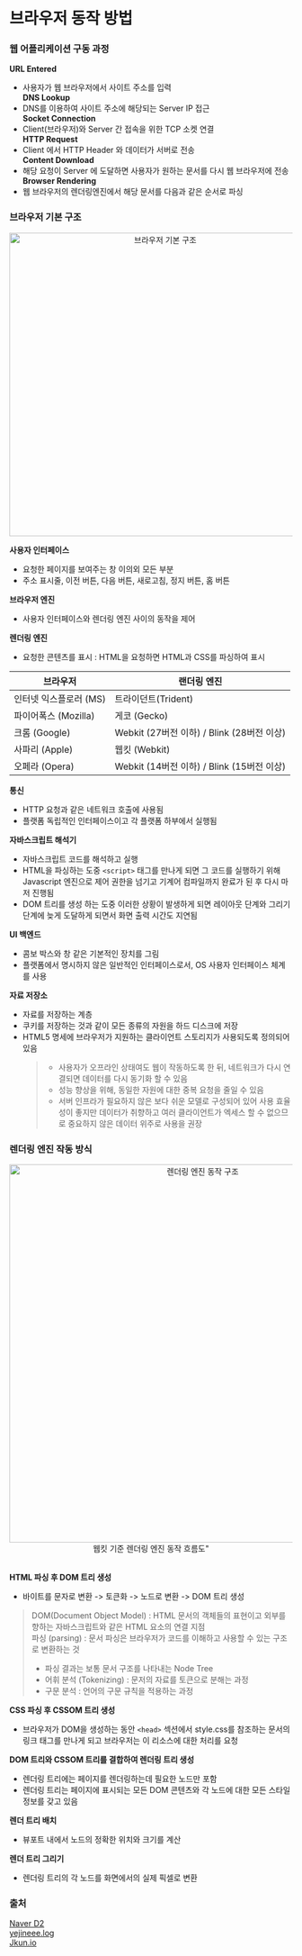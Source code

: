 # 브라우저 동작 방법  
  
### 웹 어플리케이션 구동 과정  
  
**URL Entered**  
- 사용자가 웹 브라우저에서 사이트 주소를 입력  
**DNS Lookup**  
- DNS를 이용하여 사이트 주소에 해당되는 Server IP 접근  
**Socket Connection**  
- Client(브라우저)와 Server 간 접속을 위한 TCP 소켓 연결  
**HTTP Request**  
- Client 에서 HTTP Header 와 데이터가 서버로 전송  
**Content Download**  
- 해당 요청이 Server 에 도달하면 사용자가 원하는 문서를 다시 웹 브라우저에 전송  
**Browser Rendering**  
- 웹 브라우저의 렌더링엔진에서 해당 문서를 다음과 같은 순서로 파싱  
  
### 브라우저 기본 구조
  
<center><img width="539" alt="브라우저 기본 구조" src="https://user-images.githubusercontent.com/45965405/135200597-08026444-4905-4bb1-afb5-77a8fd37f8e8.png"></center>  
  
**사용자 인터페이스**  
- 요청한 페이지를 보여주는 창 이의외 모든 부분  
- 주소 표시줄, 이전 버튼, 다음 버튼, 새로고침, 정지 버튼, 홈 버튼  
  
**브라우저 엔진**  
- 사용자 인터페이스와 렌더링 엔진 사이의 동작을 제어  
  
**렌더링 엔진**  
- 요청한 콘텐츠를 표시 : HTML을 요청하면 HTML과 CSS를 파싱하여 표시  
  
|브라우저|랜더링 엔진|
|---|---|
|인터넷 익스플로러 (MS)|트라이던트(Trident)|
|파이어폭스 (Mozilla)|게코 (Gecko)|
|크롬 (Google)|Webkit (27버전 이하) / Blink (28버전 이상)|
|사파리 (Apple)|웹킷 (Webkit)|
|오페라 (Opera)|Webkit (14버전 이하) / Blink (15버전 이상)|  
  
**통신**  
- HTTP 요청과 같은 네트워크 호출에 사용됨  
- 플랫폼 독립적인 인터페이스이고 각 플랫폼 하부에서 실행됨  
  
**자바스크립트 해석기**  
- 자바스크립트 코드를 해석하고 실행  
- HTML을 파싱하는 도중 `<script>` 태그를 만나게 되면 그 코드를 실행하기 위해 Javascript 엔진으로 제어 권한을 넘기고 기계어 컴파일까지 완료가 된 후 다시 마저 진행됨  
- DOM 트리를 생성 하는 도중 이러한 상황이 발생하게 되면 레이아웃 단계와 그리기 단계에 늦게 도달하게 되면서 화면 출력 시간도 지연됨  
  
**UI 백엔드**  
- 콤보 박스와 창 같은 기본적인 장치를 그림  
- 플랫폼에서 명시하지 않은 일반적인 인터페이스로서, OS 사용자 인터페이스 체계를 사용  
  
**자료 저장소**  
- 자료를 저장하는 계층  
- 쿠키를 저장하는 것과 같이 모든 종류의 자원을 하드 디스크에 저장  
- HTML5 명세에 브라우저가 지원하는 클라이언트 스토리지가 사용되도록 정의되어 있음  
    > - 사용자가 오프라인 상태여도 웹이 작동하도록 한 뒤, 네트워크가 다시 연결되면 데이터를 다시 동기화 할 수 있음  
    > - 성능 향상을 위해, 동일한 자원에 대한 중복 요청을 줄일 수 있음  
    > - 서버 인프라가 필요하지 않은 보다 쉬운 모델로 구성되어 있어 사용 효율성이 좋지만 데이터가 취향하고 여러 클라이언트가 엑세스 할 수 없으므로 중요하지 않은 데이터 위주로 사용을 권장  

### 렌더링 엔진 작동 방식  
  
<center><img width="672" alt="렌더링 엔진 동작 구조" src="https://user-images.githubusercontent.com/45965405/135200580-af29e308-06c7-481f-a408-70da82164f32.png"></center>
<center>웹킷 기준 렌더링 엔진 동작 흐름도"</center>
<br>
  
**HTML 파싱 후 DOM 트리 생성**  
- 바이트를 문자로 변환 -> 토큰화 -> 노드로 변환 -> DOM 트리 생성  
> DOM(Document Object Model) : HTML 문서의 객체들의 표현이고 외부를 향하는 자바스크립트와 같은 HTML 요소의 연결 지점  
> 파싱 (parsing) : 문서 파싱은 브라우저가 코드를 이해하고 사용할 수 있는 구조로 변환하는 것  
>    - 파싱 결과는 보통 문서 구조를 나타내는 Node Tree  
>    - 어휘 분석 (Tokenizing) : 문저의 자료를 토큰으로 분해는 과정  
>    - 구문 분석 : 언어의 구문 규칙을 적용하는 과정  
  
**CSS 파싱 후 CSSOM 트리 생성**  
- 브라우저가 DOM을 생성하는 동안 `<head>` 섹션에서 style.css를 참조하는 문서의 링크 태그를 만나게 되고 브라우저는 이 리소스에 대한 처리를 요청  
  
**DOM 트리와 CSSOM 트리를 결합하여 렌더링 트리 생성**  
- 렌더링 트리에는 페이지를 렌더링하는데 필요한 노드만 포함  
- 렌더링 트리는 페이지에 표시되는 모든 DOM 콘텐츠와 각 노드에 대한 모든 스타일 정보를 갖고 있음  
  
**렌더 트리 배치**  
- 뷰포트 내에서 노드의 정확한 위치와 크기를 계산  
  
**렌더 트리 그리기**   
- 렌더링 트리의 각 노드를 화면에서의 실제 픽셀로 변환  
  
  
### 출처
[Naver D2](https://d2.naver.com/helloworld/59361)  
[yejineee.log](https://velog.io/@yejineee/%EB%B8%8C%EB%9D%BC%EC%9A%B0%EC%A0%80-%EB%8F%99%EC%9E%91-%EA%B3%BC%EC%A0%95)  
[Jkun.io](https://yilpe93.github.io/Web/browser/)  
  
  
